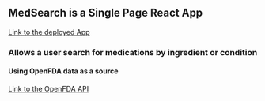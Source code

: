 ## MedSearch is a Single Page React App

[Link to the deployed App](https://nick404s.github.io/medsearch-spa-react/)

### Allows a user search for medications by ingredient or condition

#### Using OpenFDA data as a source

[Link to the OpenFDA API](https://open.fda.gov/apis/)
